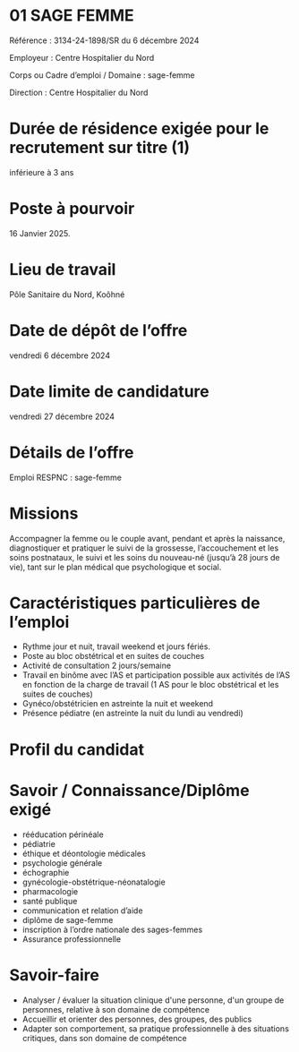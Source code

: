 # 01 SAGE FEMME

Référence : 3134-24-1898/SR du 6 décembre 2024

Employeur : Centre Hospitalier du Nord

Corps ou Cadre d’emploi / Domaine : sage-femme

Direction : Centre Hospitalier du Nord

# Durée de résidence exigée pour le recrutement sur titre (1)

inférieure à 3 ans

# Poste à pourvoir

16 Janvier 2025.

# Lieu de travail

Pôle Sanitaire du Nord, Koôhné

# Date de dépôt de l’offre

vendredi 6 décembre 2024

# Date limite de candidature

vendredi 27 décembre 2024

# Détails de l’offre

Emploi RESPNC : sage-femme

# Missions

Accompagner la femme ou le couple avant, pendant et après la naissance, diagnostiquer et pratiquer le suivi de la grossesse, l’accouchement et les soins postnataux, le suivi et les soins du nouveau-né (jusqu’à 28 jours de vie), tant sur le plan médical que psychologique et social.

# Caractéristiques particulières de l’emploi

- Rythme jour et nuit, travail weekend et jours fériés.
- Poste au bloc obstétrical et en suites de couches
- Activité de consultation 2 jours/semaine
- Travail en binôme avec l’AS et participation possible aux activités de l’AS en fonction de la charge de travail (1 AS pour le bloc obstétrical et les suites de couches)
- Gynéco/obstétricien en astreinte la nuit et weekend
- Présence pédiatre (en astreinte la nuit du lundi au vendredi)

# Profil du candidat

# Savoir / Connaissance/Diplôme exigé

- rééducation périnéale
- pédiatrie
- éthique et déontologie médicales
- psychologie générale
- échographie
- gynécologie-obstétrique-néonatalogie
- pharmacologie
- santé publique
- communication et relation d’aide
- diplôme de sage-femme
- inscription à l’ordre nationale des sages-femmes
- Assurance professionnelle

# Savoir-faire

- Analyser / évaluer la situation clinique d'une personne, d'un groupe de personnes, relative à son domaine de compétence
- Accueillir et orienter des personnes, des groupes, des publics
- Adapter son comportement, sa pratique professionnelle à des situations critiques, dans son domaine de compétence